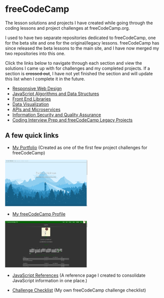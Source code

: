 # freeCodeCamp

The lesson solutions and projects I have created while going through the coding lessons and project challenges at freeCodeCamp.org.

I used to have two separate repositories dedicated to freeCodeCamp, one for the beta site and one for the original/legacy lessons. freeCodeCamp has since released the beta lessons to the main site, and I have now merged my two repositories into this one.

Click the links below to navigate through each section and view the solutions I came up with for challenges and my completed projects. If a section is ~~crossed out~~, I have not yet finished the section and will update this list when I complete it in the future.

- [Responsive Web Design](https://github.com/Squibs/freeCodeCamp/tree/master/1.%20Responsive%20Web%20Design#responsive-web-design)
- [JavaScript Algorithms and Data Structures](https://github.com/Squibs/freeCodeCamp/tree/master/2.%20JavaScript%20Algorithms%20and%20Data%20Structures#javascript-algorithms-and-data-structures)
- [Front End Libraries](https://github.com/Squibs/freeCodeCamp/tree/master/3.%20Front%20End%20Libraries)
- [Data Visualization](https://github.com/Squibs/freeCodeCamp/tree/master/4.%20Data%20Visualization#data-visualization)
- [APIs and Microservices](https://github.com/Squibs/freeCodeCamp/tree/master/5.%20Apis%20and%20Microservices#apis-and-microservices)
- [Information Security and Quality Assurance](https://github.com/Squibs/freeCodeCamp/tree/master/6.%20Information%20Securty%20and%20Quality%20Assurance#information-security-and-quality-assurance)
- [Coding Interview Prep and freeCodeCamp Legacy Projects](https://github.com/Squibs/freeCodeCamp/tree/master/7.%20Coding%20Interview%20Prep%20and%20freeCodeCamp%20Legacy%20Projects#coding-interview-prep-and-freecodecamp-legacy-projects)

## A few quick links

- [My Portfolio](https://github.com/Squibs/Squibs.github.io) (Created as one of the first few project challenges for freeCodeCamp)

<a href="https://github.com/Squibs/Squibs.github.io" target="_blank"><img src="Images/screenshots/screenshot-portfolio.png" height="150" alt="Screenshot of my portfolio page."/></a>

- [My freeCodeCamp Profile](https://www.freecodecamp.org/squibs)

<a href="https://www.freecodecamp.org/squibs" target="_blank"><img src="Images/screenshots/screenshot-freeCodeCamp-profile.png" height="150" alt="Screenshot of my freeCodeCamp profile."/></a>

- [JavaScript References](https://github.com/Squibs/freeCodeCamp/blob/master/JavaScript%20References.md#javascript-references) (A reference page I created to consolidate JavaScript information in one place.)

- [Challenge Checklist](https://github.com/Squibs/freeCodeCamp/blob/master/Challenge%20Checklist.md#freecodecamp-challenge-checklist) (My own freeCodeCamp challenge checklist)
